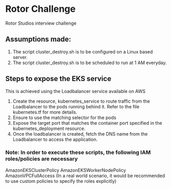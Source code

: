 # Rotor Challenge
Rotor Studios interview challenge


## Assumptions made:

1. The script cluster_destroy.sh is to be configured on a Linux based server.
2. The script cluster_destroy.sh is to be scheduled to run at 1 AM everyday.

## Steps to expose the EKS service

This is achieved using the Loadbalancer service available on AWS

1. Create the resource, kubernetes_service to route traffic from the Loadbalancer to the pods running behind it. Refer to the file kubernetes.tf for more details.
2. Ensure to use the matching selector for the pods
3. Expose the target port that matches the container port specified in the kubernetes_deployment resource.
4. Once the loadbalancer is created, fetch the DNS name from the Loadbalancer to access the application.


### Note: In order to execute these scripts, the following IAM roles/policies are necessary

AmazonEKSClusterPolicy
AmazonEKSWorkerNodePolicy
AmazonVPCFullAccess (In a real world scenario, it would be recommended to use custom policies to specify the roles explicitly)
